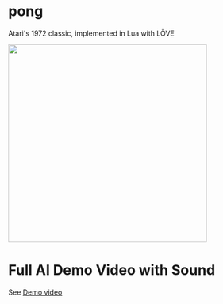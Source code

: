# pong
Atari's 1972 classic, implemented in Lua with LÖVE

<img src="https://github.com/programmist/pong/blob/master/pong-demo.gif" height="400" />

# Full AI Demo Video with Sound
See [Demo video](https://github.com/programmist/pong/blob/master/pong-ai-demo.mov)
